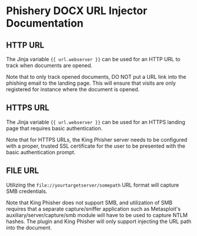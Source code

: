# Phishery DOCX URL Injector Documentation
## HTTP URL
The Jinja variable `{{ url.webserver }}` can be used for an HTTP URL to track
when documents are opened.

Note that to only track opened documents, DO NOT put a URL link into the
phishing email to the landing page. This will ensure that visits are only
registered for instance where the document is opened.

## HTTPS URL
The Jinja variable `{{ url.webserver }}` can be used for an HTTPS landing page
that requires basic authentication.

Note that for HTTPS URLs, the King Phisher server needs to be configured with a
proper, trusted SSL certificate for the user to be presented with the basic
authentication prompt.

## FILE URL
Utilizing the `file://yourtargetserver/somepath` URL format will capture SMB
credentials.

Note that King Phisher does not support SMB, and utilization of SMB requires
that a separate capture/sniffer application such as Metasploit's
auxiliary/server/capture/smb module will have to be used to capture NTLM hashes.
The plugin and King Phisher will only support injecting the URL path into the
document.
